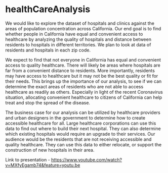 # healthCareAnalysis

We would like to explore the dataset of hospitals and clinics against the areas of population concentration across California. Our end goal is to find whether people in California have equal and convenient access to healthcare by analyzing the quality of hospitals and distance between residents to hospitals in different territories. We plan to look at data of residents and hospitals in each zip code. 

We expect to find that not everyone in California has equal and convenient access to quality healthcare. There will likely be areas where hospitals are far from a convenient distance to residents. More importantly, residents may have access to healthcare but it may not be the best quality or fit for their needs. This brings up the importance of our analysis, to see if we can determine the exact areas of residents who are not able to access healthcare as readily as others. Especially in light of the recent Coronavirus situation, allocating convenient healthcare to citizens of California can help treat and stop the spread of the disease.

The business case for our analysis can be utilized by healthcare providers and urban designers in the government to determine how to create accessible healthcare for all. Large healthcare corporations can use this data to find out where to build their next hospital. They can also determine which existing hospitals would require an upgrade to their services.
Our audience would be the residents that are not receiving accessible and quality healthcare. They can use this data to either relocate, or support the construction of new hospitals in their area. 

Link to presentation - https://www.youtube.com/watch?v=MXfyEgamb74&feature=youtu.be

